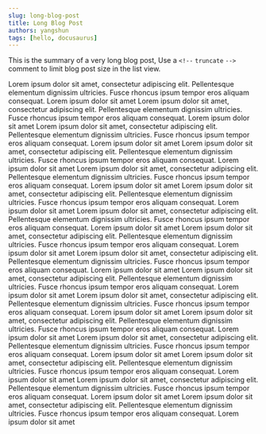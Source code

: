 ```yaml
---
slug: long-blog-post
title: Long Blog Post
authors: yangshun
tags: [hello, docusaurus]
---
```

This is the summary of a very long blog post,
Use a `<!--` `truncate` `-->` comment to limit blog post size in the list view.
<!-- truncate -->
Lorem ipsum dolor sit amet, consectetur adipiscing elit. Pellentesque elementum dignissim ultricies. Fusce rhoncus ipsum tempor eros aliquam consequat. Lorem ipsum dolor sit amet
Lorem ipsum dolor sit amet, consectetur adipiscing elit. Pellentesque elementum dignissim ultricies. Fusce rhoncus ipsum tempor eros aliquam consequat. Lorem ipsum dolor sit amet
Lorem ipsum dolor sit amet, consectetur adipiscing elit. Pellentesque elementum dignissim ultricies. Fusce rhoncus ipsum tempor eros aliquam consequat. Lorem ipsum dolor sit amet
Lorem ipsum dolor sit amet, consectetur adipiscing elit. Pellentesque elementum dignissim ultricies. Fusce rhoncus ipsum tempor eros aliquam consequat. Lorem ipsum dolor sit amet
Lorem ipsum dolor sit amet, consectetur adipiscing elit. Pellentesque elementum dignissim ultricies. Fusce rhoncus ipsum tempor eros aliquam consequat. Lorem ipsum dolor sit amet
Lorem ipsum dolor sit amet, consectetur adipiscing elit. Pellentesque elementum dignissim ultricies. Fusce rhoncus ipsum tempor eros aliquam consequat. Lorem ipsum dolor sit amet
Lorem ipsum dolor sit amet, consectetur adipiscing elit. Pellentesque elementum dignissim ultricies. Fusce rhoncus ipsum tempor eros aliquam consequat. Lorem ipsum dolor sit amet
Lorem ipsum dolor sit amet, consectetur adipiscing elit. Pellentesque elementum dignissim ultricies. Fusce rhoncus ipsum tempor eros aliquam consequat. Lorem ipsum dolor sit amet
Lorem ipsum dolor sit amet, consectetur adipiscing elit. Pellentesque elementum dignissim ultricies. Fusce rhoncus ipsum tempor eros aliquam consequat. Lorem ipsum dolor sit amet
Lorem ipsum dolor sit amet, consectetur adipiscing elit. Pellentesque elementum dignissim ultricies. Fusce rhoncus ipsum tempor eros aliquam consequat. Lorem ipsum dolor sit amet
Lorem ipsum dolor sit amet, consectetur adipiscing elit. Pellentesque elementum dignissim ultricies. Fusce rhoncus ipsum tempor eros aliquam consequat. Lorem ipsum dolor sit amet
Lorem ipsum dolor sit amet, consectetur adipiscing elit. Pellentesque elementum dignissim ultricies. Fusce rhoncus ipsum tempor eros aliquam consequat. Lorem ipsum dolor sit amet
Lorem ipsum dolor sit amet, consectetur adipiscing elit. Pellentesque elementum dignissim ultricies. Fusce rhoncus ipsum tempor eros aliquam consequat. Lorem ipsum dolor sit amet
Lorem ipsum dolor sit amet, consectetur adipiscing elit. Pellentesque elementum dignissim ultricies. Fusce rhoncus ipsum tempor eros aliquam consequat. Lorem ipsum dolor sit amet
Lorem ipsum dolor sit amet, consectetur adipiscing elit. Pellentesque elementum dignissim ultricies. Fusce rhoncus ipsum tempor eros aliquam consequat. Lorem ipsum dolor sit amet
Lorem ipsum dolor sit amet, consectetur adipiscing elit. Pellentesque elementum dignissim ultricies. Fusce rhoncus ipsum tempor eros aliquam consequat. Lorem ipsum dolor sit amet